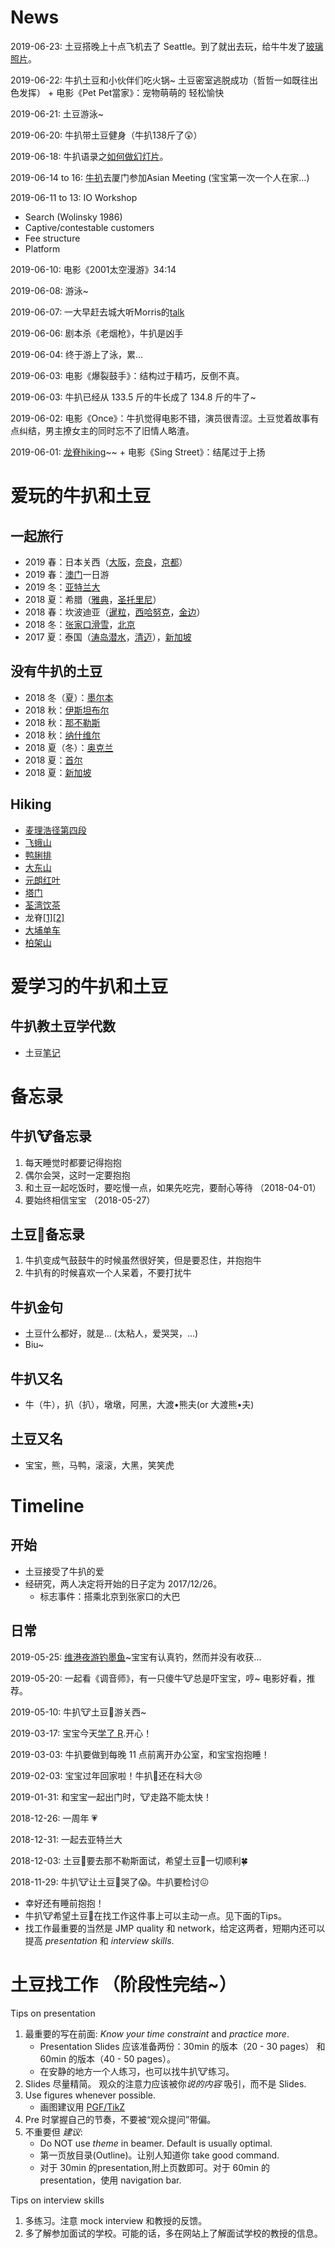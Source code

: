 # News

2019-06-23: 土豆搭晚上十点飞机去了 Seattle。到了就出去玩，给牛牛发了[玻璃照片](https://www.flickr.com/photos/182304250@N08/edit?cameraroll)。

2019-06-22: 牛扒土豆和小伙伴们吃火锅~ 土豆密室逃脱成功（哲哲一如既往出色发挥） + 电影《Pet Pet當家》：宠物萌萌的 轻松愉快 

2019-06-21: 土豆游泳~

2019-06-20: 牛扒带土豆健身（牛扒138斤了😲）

2019-06-18: 牛扒语录之[如何做幻灯片](https://github.com/niupalovetudou/blog/issues/1)。

2019-06-14 to 16: [牛扒](https://photos.google.com/album/AF1QipNLIKIvEvABJjuxYdVYHwVY10s2jFzyFPnswjrZ)去厦门参加Asian Meeting (宝宝第一次一个人在家...)

2019-06-11 to 13: IO Workshop
-  Search (Wolinsky 1986)
-  Captive/contestable customers 
-  Fee structure
-  Platform

2019-06-10: 电影《2001太空漫游》34:14

2019-06-08: 游泳~

2019-06-07: 一大早赶去城大听Morris的[talk](Morris.md)

2019-06-06: 剧本杀《老烟枪》，牛扒是凶手

2019-06-04: 终于游上了泳，累...

2019-06-03: 电影《爆裂鼓手》：结构过于精巧，反倒不真。

2019-06-03: 牛扒已经从 133.5 斤的牛长成了 134.8 斤的牛了~

2019-06-02: 电影《Once》：牛扒觉得电影不错，演员很青涩。土豆觉着故事有点纠结，男主撩女主的同时忘不了旧情人略渣。

2019-06-01: [龙脊hiking](https://photos.google.com/album/AF1QipPBdGkDEfmdCgrbwE1g55SKLP92BSfPz8-kNmA4)~~ + 电影《Sing Street》：结尾过于上扬

# 爱玩的牛扒和土豆

## 一起旅行
  -  2019 春：日本关西（[大阪](https://photos.google.com/album/AF1QipMTyhyuaYLgA80nJw0J9S09xpjB0aq4bFtxEBdV)，[奈良](https://photos.google.com/album/AF1QipMQn-dpiZBwtsEME7Z0HlHadl1BmUHyTz5YGlyK)，[京都](https://photos.google.com/album/AF1QipNPX3MlTcpo3Wn_FaqBBuC7jrDqjENaDMEiXC5p)）
  -  2019 春：[澳门](https://photos.google.com/album/AF1QipO3rg8n8Gr8dAAXfMnFU68dL0qAHPDYgfbpbpen)一日游
  -  2019 冬：[亚特兰大](https://photos.google.com/album/AF1QipMwWqVliE1uk5GSN69Vo6c3GnfkIHylmcWWZRmW)
  -  2018 夏：希腊（[雅典](https://photos.google.com/album/AF1QipPaLGvX8GYpTxPdbAMG4MM3CQ38DJyKS7zHsFe8)，[圣托里尼](https://photos.google.com/album/AF1QipMdpn62yKph1gFbCFFBKRQwlBIPOQfV6qce37ia)）
  -  2018 春：坎波迪亚（[暹粒](https://photos.google.com/album/AF1QipNA6gYhO3Qd81LICpn1ogEK0KuL8n54gI1dzm_P)，[西哈努克](https://photos.google.com/album/AF1QipOOOwwuHwv_z6Tx_g8Xg6ua7BYw9qaQpu-vEaR7)，[金边](https://photos.google.com/album/AF1QipMIV-gJKNMmLgcmnvzhpfPcyYp6ofRGtLRv-cd0)）
  -  2018 冬：[张家口滑雪](https://photos.google.com/album/AF1QipOIrHgRa3puOP3B-GFfiXu2Qsht5mbzWgMOMXZC)，[北京](https://photos.google.com/album/AF1QipOgDAvNcnT5rUUx3pmRRaCF3r0MDIgALMcilj2J) 
  -  2017 夏：泰国（[涛岛潜水](https://photos.google.com/album/AF1QipM9Q1BznIop-hNLPKAlYlS9_LGbjDeix9L07t2o)，[清迈](https://photos.google.com/album/AF1QipNihJsUV2kbgIOdhSj2QqmrwmRmUps1HrWfNKwi)），[新加坡](https://photos.google.com/album/AF1QipNdhnHVaUqx1M3sAs5R8rqRsZJIiwQhZbHkONct)

## 没有牛扒的土豆
  -  2018 冬（夏）：[墨尔本](https://photos.google.com/album/AF1QipMnzMkE343odaDn-b8mbNBPNAmNGJ2k6aMQZ5nP)
  -  2018 秋：[伊斯坦布尔](https://photos.google.com/album/AF1QipNcwVtdMQKEaligp0NVQvNPnpUSZ170RA6Y9YeG)
  -  2018 秋：[那不勒斯](https://photos.google.com/album/AF1QipNWzXnl59rjiXVt-onkGVP9UKjB0yF5Uod9QYwW)
  -  2018 秋：[纳什维尔](https://photos.google.com/album/AF1QipMqH246N0WiCYeT8OB0zZEqlkiZuwz6yr-TPLMa)
  -  2018 夏（冬）：[奥克兰](https://photos.google.com/album/AF1QipO8LBIcvnCcw52-NztZTQKj7hJF1SjXa3otIwbM)
  -  2018 夏：[首尔](https://photos.google.com/album/AF1QipOiFE5jFwo4M2SdlGQUNiypPMsDv759x_SU05vu)
  -  2018 夏：[新加坡](https://photos.google.com/album/AF1QipO4VxLkNLpigWlG0npdVbHt2issaJHM0V3tRm0M) 

## Hiking
  -  [麦理浩径第四段](https://photos.google.com/album/AF1QipPyQ7Lwp54M4jmSsh971vAAfBArOpNX_TXmpsCv)
  -  [飞蛾山](https://photos.google.com/album/AF1QipPmSlNKK1zeXEk9w1XiWuht8i0p3VmbVEN_VBUA)
  -  [鸭脷排](https://photos.google.com/album/AF1QipNs3afb6bdIs0Yd0LB0yojxlHH5_qAGHtYeOuVT)
  -  [大东山](https://photos.google.com/album/AF1QipM5205gZVdDPsvO4rj_Zt3fcXeYjOR5zUzO3a1e)
  -  [元朗红叶](https://photos.google.com/album/AF1QipM7KNzA7bbrTR0BNBTyO1wPBhhvsPJ3vRfefJYA)
  -  [塔门](https://photos.google.com/album/AF1QipOJ2PQjFr8-J22p2vKdc4xbzPf2CgOH3Q-iXJ_Y)
  -  [荃湾饮茶](https://photos.google.com/album/AF1QipNYQHTDS89peaHVbfj77SNJwEEkgm0YRKTm-H0a)
  -  龙脊[[1]](https://photos.google.com/album/AF1QipN2AgBdH5XP70mSJjfeZM1Nf1oQDM9uJyU5ZWJN)[[2]](https://photos.google.com/album/AF1QipPBdGkDEfmdCgrbwE1g55SKLP92BSfPz8-kNmA4)
  -  [大埔单车](https://photos.google.com/album/AF1QipNOVDfjP6q3pxkzEY433YJD0hMqI8b1gMVR37UD)
  -  [柏架山](https://photos.google.com/album/AF1QipN8qrYzO1hzkPA7Cq7uGoNjuIKRP2NnbdB_iTOD)
  
# 爱学习的牛扒和土豆

## 牛扒教土豆学代数
- 土豆[笔记](Algebra.pdf)


# 备忘录

## 牛扒🐮备忘录
  1.  每天睡觉时都要记得抱抱
  1.  偶尔会哭，这时一定要抱抱
  1.  和土豆一起吃饭时，要吃慢一点，如果先吃完，要耐心等待 （2018-04-01）
  1.  要始终相信宝宝 （2018-05-27）

## 土豆🥔备忘录
  1.  牛扒变成气鼓鼓牛的时候虽然很好笑，但是要忍住，并抱抱牛
  1.  牛扒有的时候喜欢一个人呆着，不要打扰牛

## 牛扒金句
- 土豆什么都好，就是... (太粘人，爱哭哭，...)
- Biu~

## 牛扒又名
- 牛（牛），扒（扒），墩墩，阿黑，大渡•熊夫(or 大渡熊•夫)

## 土豆又名
- 宝宝，熊，马鸭，滚滚，大黑，笑笑虎

#  Timeline

## 开始
  - 土豆接受了牛扒的爱
  - 经研究，两人决定将开始的日子定为 2017/12/26。
    - 标志事件：搭乘北京到张家口的大巴

## 日常
2019-05-25: [维港夜游钓墨鱼](https://photos.google.com/album/AF1QipNiV0pePqp-jiW2flVqQ_Rucq4jzoSJxhXSu0mO)~宝宝有认真钓，然而并没有收获...

2019-05-20: 一起看《调音师》，有一只傻牛🐮总是吓宝宝，哼~ 电影好看，推荐。

2019-05-10: 牛扒🐮土豆🥔游关西~

2019-03-17: 宝宝今天[学了 R](niupalovetudou.github.io/R-01).开心！

2019-03-03: 牛扒要做到每晚 11 点前离开办公室，和宝宝抱抱睡！

2019-02-03: 宝宝过年回家啦！牛扒🐂还在科大😢 

2019-01-31: 和宝宝一起出门时，🐮走路不能太快！

2018-12-26: 一周年 💗

2018-12-31: 一起去亚特兰大 

2018-12-03: 土豆🥔要去那不勒斯面试，希望土豆🥔一切顺利🍀 

2018-11-29: 牛扒🐮让土豆🥔哭了😱。牛扒要检讨😖
  - 幸好还有睡前抱抱！
  - 牛扒🐮希望土豆🥔在找工作这件事上可以主动一点。见下面的Tips。
  - 找工作最重要的当然是 JMP quality 和 network，给定这两者，短期内还可以提高 _presentation_ 和 _interview skills_.


# 土豆找工作 （阶段性完结~）

Tips on presentation
  1.  最重要的写在前面: _Know your time constraint_ and _practice more_.
      - Presentation Slides 应该准备两份：30min 的版本（20 - 30 pages） 和60min 的版本（40 - 50 pages）。
      - 在安静的地方一个人练习，也可以找牛扒🐮练习。
  1.  Slides 尽量精简。 观众的注意力应该被你*说的内容* 吸引，而不是 Slides.
  1.  Use figures whenever possible.
      - 画图建议用 [PGF/TikZ](http://www.math.uni-leipzig.de/~hellmund/LaTeX/pgf-tut.pdf) 
  1.  Pre 时掌握自己的节奏，不要被“观众提问”带偏。
  1.  不重要但 _建议_:
      - Do NOT use _theme_ in beamer. Default is usually optimal.
      - 第一页放目录(Outline)。让别人知道你 take good command.
      - 对于 30min 的presentation,附上页数即可。对于 60min 的presentation，使用 navigation bar.
    
Tips on interview skills
  1.  多练习。注意 mock interview 和教授的反馈。
  1.  多了解参加面试的学校。可能的话，多在网站上了解面试学校的教授的信息。
